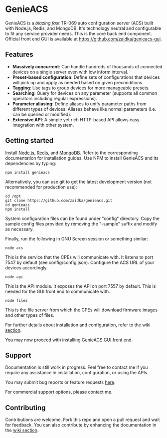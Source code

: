 # GenieACS

GenieACS is a *blazing fast* TR-069 auto configuration server (ACS) built with Node.js, Redis, and MongoDB. It's technology neutral and configurable to fit any service provider needs. This is the core back end component. Official front end GUI is available at https://github.com/zaidka/genieacs-gui.

## Features

* **Massively concurrent**: Can handle hundreds of thousands of connected devices on a single server even with low inform interval.
* **Preset-based configuration**: Define sets of configurations that devices will pick up and apply as needed based on given preconditions.
* **Tagging**: Use tags to group devices for more manageable presets.
* **Searching**: Query for devices on any parameter (supports all common operators including regular expressions).
* **Parameter aliasing**: Define aliases to unify parameter paths from different types of devices. Aliases behave like normal parameters (i.e. can be queried or modified).
* **Extensive API**: A simple yet rich HTTP-based API allows easy integration with other system.

## Getting started

Install [Node.js](http://nodejs.org/), [Redis](http://redis.io/), and [MongoDB](http://www.mongodb.org/). Refer to the corresponding documentation for installation guides. Use NPM to install GenieACS and its dependencies by typing:

    npm install genieacs

Alternatively, you can use git to get the latest development version (not recommended for production use):

    cd /opt
    git clone https://github.com/zaidka/genieacs.git
    cd genieacs
    npm install

System configuration files can be found under "config" directory. Copy the sample config files provided by removing the "-sample" suffix and modify as necessary.

Finally, run the following in GNU Screen session or something similar:

    node acs

This is the service that the CPEs will communicate with. It listens to port 7547 by default (see config/config.json). Configure the ACS URL of your devices accordingly.

    node api

This is the API module. It exposes the API on port 7557 by default. This is needed for the GUI front end to communicate with.

    node files

This is the file server from which the CPEs will download firmware images and other types of files.

For further details about installation and configuration, refer to the [wiki section](https://github.com/zaidka/genieacs/wiki).

You may now proceed with installing [GenieACS GUI front end](https://github.com/zaidka/genieacs-gui).

## Support

Documentation is still work in progress. Feel free to contact me if you require any assistance in installation, configuration, or using the APIs.

You may submit bug reports or feature requests [here](https://github.com/zaidka/genieacs/issues).

For commercial support options, please contact me.

## Contributing

Contributions are welcome. Fork this repo and open a pull request and wait for feedback. You can also contribute by enhancing the documentation in the [wiki section](https://github.com/zaidka/genieacs/wiki).

